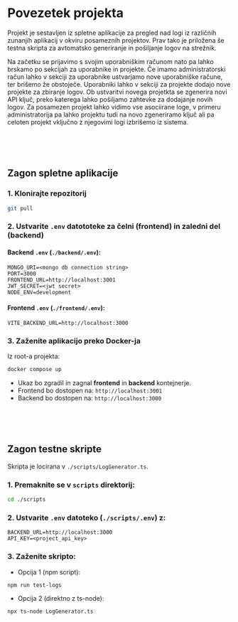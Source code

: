 # Povezetek projekta

Projekt je sestavljen iz spletne aplikacije za pregled nad logi iz različnih zunanjih aplikacij v okviru posameznih projektov. Prav tako je priložena še testna skripta za avtomatsko generiranje in pošiljanje logov na strežnik.

Na začetku se prijavimo s svojim uporabniškim računom nato pa lahko brskamo po sekcijah za uporabnike in projekte. Če imamo administratorski račun lahko v sekciji za uporabnike ustvarjamo nove uporabniške račune, ter brišemo že obstoječe. Uporabniki lahko v sekciji za projekte dodajo nove projekte za zbiranje logov. Ob ustvaritvi novega projetkta se zgenerira novi API ključ, preko katerega lahko pošiljamo zahtevke za dodajanje novih logov. Za posamezen projekt lahko vidimo vse asociirane loge, v primeru administratorija pa lahko projektu tudi na novo zgeneriramo ključ ali pa celoten projekt vključno z njegovimi logi izbrišemo iz sistema.

<br>
<br>
<br>

## Zagon spletne aplikacije

### 1. Klonirajte repozitorij

```bash
git pull
```

### 2. Ustvarite `.env` datototeke za čelni (frontend) in zaledni del (backend)

#### Backend `.env` (`./backend/.env`):

```
MONGO_URI=<mongo db connection string>
PORT=3000
FRONTEND_URL=http://localhost:3001
JWT_SECRET=<jwt secret>
NODE_ENV=development
```

#### Frontend `.env` (`./frontend/.env`):

```
VITE_BACKEND_URL=http://localhost:3000
```

### 3. Zaženite aplikacijo preko Docker-ja

Iz root-a projekta:

```bash
docker compose up
```

-   Ukaz bo zgradil in zagnal **frontend** in **backend** kontejnerje.
-   Frontend bo dostopen na: `http://localhost:3001`
-   Backend bo dostopen na: `http://localhost:3000`

<br>
<br>
<br>

## Zagon testne skripte

Skripta je locirana v `./scripts/LogGenerator.ts`.

### 1. Premaknite se v `scripts` direktorij:

```bash
cd ./scripts
```

### 2. Ustvarite `.env` datoteko (`./scripts/.env`) z:

```
BACKEND_URL=http://localhost:3000
API_KEY=<project_api_key>
```

### 3. Zaženite skripto:

-   Opcija 1 (npm script):

```bash
npm run test-logs
```

-   Opcija 2 (direktno z ts-node):

```bash
npx ts-node LogGenerator.ts
```
